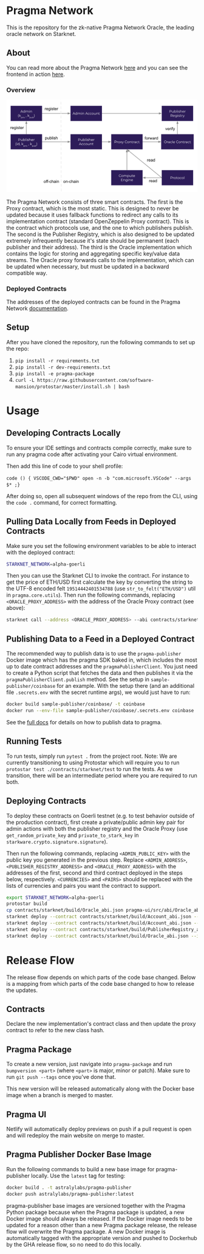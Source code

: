 # Pragma Network

This is the repository for the zk-native Pragma Network Oracle, the leading oracle network on Starknet.

## About

You can read more about the Pragma Network [here](https://docs.pragma.network) and you can see the frontend in action [here](https://pragma.network).

### Overview

![Pragma Network Architecture](/assets/Pragma-Architecture.png)

The Pragma Network consists of three smart contracts. The first is the Proxy contract, which is the most static. This is designed to never be updated because it uses fallback functions to redirect any calls to its implementation contract (standard OpenZeppelin Proxy contract). This is the contract which protocols use, and the one to which publishers publish. The second is the Publisher Registry, which is also designed to be updated extremely infrequently because it's state should be permanent (each publisher and their address). The third is the Oracle implementation which contains the logic for storing and aggregating specific key/value data streams. The Oracle proxy forwards calls to the implementation, which can be updated when necessary, but must be updated in a backward compatible way.

### Deployed Contracts

The addresses of the deployed contracts can be found in the Pragma Network [documentation](https://docs.pragma.network/using-pragma/consuming-data).

## Setup

After you have cloned the repository, run the following commands to set up the repo:

1. `pip install -r requirements.txt`
2. `pip install -r dev-requirements.txt`
3. `pip install -e pragma-package`
4. `curl -L https://raw.githubusercontent.com/software-mansion/protostar/master/install.sh | bash`

# Usage

## Developing Contracts Locally

To ensure your IDE settings and contracts compile correctly, make sure to run any pragma code after activating your Cairo virtual environment.

Then add this line of code to your shell profile:

`code () { VSCODE_CWD="$PWD" open -n -b "com.microsoft.VSCode" --args $* ;}`

After doing so, open all subsequent windows of the repo from the CLI, using the `code .` command, for correct formatting.

## Pulling Data Locally from Feeds in Deployed Contracts

Make sure you set the following environment variables to be able to interact with the deployed contract:

```bash
STARKNET_NETWORK=alpha-goerli
```

Then you can use the Starknet CLI to invoke the contract. For instance to get the price of ETH/USD first calculate the key by converting the string to the UTF-8 encoded felt `19514442401534788` (use `str_to_felt("ETH/USD")` util in `pragma.core.utils`). Then run the following commands, replacing `<ORACLE_PROXY_ADDRESS>` with the address of the Oracle Proxy contract (see above):

```bash
starknet call --address <ORACLE_PROXY_ADDRESS> --abi contracts/starknet/build/Oracle_abi.json --function get_spot_median --inputs 19514442401534788
```

## Publishing Data to a Feed in a Deployed Contract

The recommended way to publish data is to use the `pragma-publisher` Docker image which has the pragma SDK baked in, which includes the most up to date contract addresses and the `pragmaPublisherClient`. You just need to create a Python script that fetches the data and then publishes it via the `pragmaPublisherClient.publish` method. See the setup in `sample-publisher/coinbase` for an example. With the setup there (and an additional file `.secrets.env` with the secret runtime args), we would just have to run:

```bash
docker build sample-publisher/coinbase/ -t coinbase
docker run --env-file sample-publisher/coinbase/.secrets.env coinbase
```

See the [full docs](https://docs.pragmaoracle.com/using-pragma/publishing-data) for details on how to publish data to pragma.

## Running Tests

To run tests, simply run `pytest .` from the project root. Note: We are currently transitioning to using Protostar which will require you to run `protostar test ./contracts/starknet/test` to run the tests. As we transition, there will be an intermediate period where you are required to run both.

## Deploying Contracts

To deploy these contracts on Goerli testnet (e.g. to test behavior outside of the production contract), first create a private/public admin key pair for admin actions with both the publisher registry and the Oracle Proxy (use `get_random_private_key` and `private_to_stark_key` in `starkware.crypto.signature.signature`).

Then run the following commands, replacing `<ADMIN_PUBLIC_KEY>` with the public key you generated in the previous step. Replace `<ADMIN_ADDRESS>`, `<PUBLISHER_REGISTRY_ADDRESS>` and `<ORACLE_PROXY_ADDRESS>` with the addresses of the first, second and third contract deployed in the steps below, respectively. `<CURRENCIES>` and `<PAIRS>` should be replaced with the lists of currencies and pairs you want the contract to support.

```bash
export STARKNET_NETWORK=alpha-goerli
protostar build
cp contracts/starknet/build/Oracle_abi.json pragma-ui/src/abi/Oracle_abi.json
starknet deploy --contract contracts/starknet/build/Account_abi.json --inputs <ADMIN_PUBLIC_KEY>
starknet deploy --contract contracts/starknet/build/Account_abi.json --inputs <PUBLISHER_PUBLIC_KEY>
starknet deploy --contract contracts/starknet/build/PublisherRegistry_abi.json --inputs <ADMIN_ADDRESS>
starknet deploy --contract contracts/starknet/build/Oracle_abi.json --inputs <ADMIN_ADDRESS> <PUBLISHER_REGISTRY_ADDRESS> <CURRENCIES> <PAIRS>
```

# Release Flow

The release flow depends on which parts of the code base changed. Below is a mapping from which parts of the code base changed to how to release the updates.

## Contracts

Declare the new implementation's contract class and then update the proxy contract to refer to the new class hash.

## Pragma Package

To create a new version, just navigate into `pragma-package` and run `bumpversion <part>` (where `<part>` is major, minor or patch). Make sure to run `git push --tags` once you've done that.

This new version will be released automatically along with the Docker base image when a branch is merged to master.

## Pragma UI

Netlify will automatically deploy previews on push if a pull request is open and will redeploy the main website on merge to master.

## Pragma Publisher Docker Base Image

Run the following commands to build a new base image for pragma-publisher locally. Use the `latest` tag for testing:

```bash
docker build . -t astralylabs/pragma-publisher
docker push astralylabs/pragma-publisher:latest
```

pragma-publisher base images are versioned together with the Pragma Python package because when the Pragma package is updated, a new Docker image should always be released. If the Docker image needs to be updated for a reason other than a new Pragma package release, the release flow will overwrite the Pragma package. A new Docker image is automatically tagged with the appropriate version and pushed to Dockerhub by the GHA release flow, so no need to do this locally.
